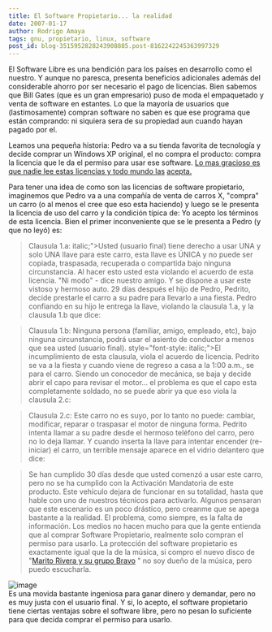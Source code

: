 ```yaml
---
title: El Software Propietario... la realidad
date: 2007-01-17
author: Rodrigo Amaya
tags: gnu, propietario, linux, software
post_id: blog-3515952828243908885.post-8162242245363997329
---
```


El Software Libre es una bendición para los países en desarrollo como el nuestro. Y aunque no paresca, presenta beneficios adicionales además del considerable ahorro por ser necesario el pago de licencias. Bien sabemos que Bill Gates (que es un gran empresario) puso de moda el empaquetado y venta de software en estantes. Lo que la mayoría de usuarios que (lastimosamente) compran software no saben es que ese programa que están comprando: ni siquiera sera de su propiedad aun cuando hayan pagado por el.

Leamos una pequeña historia: Pedro va a su tienda favorita de tecnología y decide comprar un Windows XP original, el no compra el producto: compra la licencia que le da el permiso para usar ese software. [Lo mas gracioso es que nadie lee estas licencias y todo mundo las](https://www.microsoft.com/windowsxp/home/eula.mspx) [acepta.](https://www.microsoft.com/windowsxp/home/eula.mspx)

Para tener una idea de como son las licencias de software propietario, imaginemos que Pedro va a una compañía de venta de carros X, "compra" un carro (o al menos el cree que eso esta haciendo) y luego se le presenta la licencia de uso del carro y la condición típica de: Yo acepto los términos de esta licencia. Bien el primer inconveniente que se le presenta a Pedro (y que no leyó) es:

> Clausula 1.a: italic;">Usted (usuario final) tiene derecho a usar UNA y solo UNA llave para este carro,
> esta llave es ÚNICA y no puede ser copiada, traspasada, recuperada o compartida bajo ninguna
> circunstancia. Al hacer esto usted esta violando el acuerdo de esta
> licencia.
"Ni modo" - dice nuestro amigo. Y se
dispone a usar este vistoso y hermoso auto. 29 días después el hijo de Pedro, Pedrito, decide prestarle el carro a su padre para llevarlo a una fiesta. Pedro confiando en su hijo le entrega la llave, violando la clausula 1.a, y la clausula 1.b que dice:

> Clausula 1.b: Ninguna persona
> (familiar, amigo, empleado, etc), bajo ninguna circunstancia, podrá usar el asiento de
> conductor a menos que sea usted (usuario final).
> style="font-style: italic;">El incumplimiento de esta clausula, viola el acuerdo de
> licencia.
Pedrito se va a la fiesta y cuando viene de regreso a casa a la 1:00 a.m., se para el carro. Siendo un conocedor de mecánica, se baja y decide abrir el capo para revisar el motor... el problema es que el capo esta completamente soldado, no se puede abrir ya que eso viola la clausula 2.c:

> Clausula 2.c: Este carro no es
> suyo, por lo tanto no puede: cambiar, modificar, reparar o traspasar el motor de ninguna
> forma.
Pedrito intenta llamar a su padre desde el hermoso teléfono del carro, pero no lo deja llamar. Y cuando inserta la llave para intentar encender (re-iniciar) el carro, un terrible mensaje aparece en el vidrio delantero que dice:

> Se han
> cumplido 30 días desde que usted comenzó a usar este carro, pero no se ha cumplido con la
> Activación Mandatoria de este producto. Este vehículo dejara de funcionar en su totalidad,
> hasta que hable con uno de nuestros técnicos para activarlo.
Algunos pensaran que este escenario es un poco drástico, pero creanme que se apega bastante a la realidad. El problema, como siempre, es la falta de información. Los medios no hacen mucho para que la gente entienda que al comprar Software Propietario, realmente solo compran el permiso para usarlo. La protección del software propietario es exactamente igual que la de la música, si compro el nuevo disco de "[Marito Rivera y su grupo Bravo](https://www.maritorivera.com/)
" no soy dueño de la música, pero puedo escucharla.

![image](https://bp1.blogger.com/_ayvorITawE4/Ra47mjD_h0I/AAAAAAAAAAg/hWIIT3HzlQ4/s400/18.jpg)    
Es una movida bastante ingeniosa para ganar dinero y demandar, pero no es muy justa con el usuario final. Y si, lo acepto, el software propietario tiene ciertas ventajas sobre el software libre, pero no pesan lo suficiente para que decida comprar el permiso para usarlo.